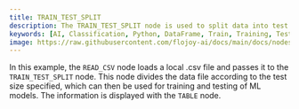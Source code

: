 ```yaml
---
title: TRAIN_TEST_SPLIT
description: The TRAIN_TEST_SPLIT node is used to split data into test and training data in Python, according to specified size, before any Machine Learning tasks occur.
keywords: [AI, Classification, Python, DataFrame, Train, Training, Test, Machine Learning, ML Model]
image: https://raw.githubusercontent.com/flojoy-ai/docs/main/docs/nodes/AI_ML/CLASSIFICATION/TRAIN_TEST_SPLIT/examples/EX1/output.jpeg
---
```


In this example, the `READ_CSV` node loads a local .csv file and passes it to the `TRAIN_TEST_SPLIT` node. This node divides the data file according to the test size specified, which can then be used for training and testing of ML models. The information is displayed with the `TABLE` node.